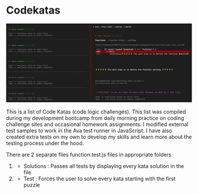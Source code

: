 # Codekatas

![](images/katas.png)

This is a list of Code Katas (code logic challenges). This list was compiled during my development bootcamp from daily morning practice on coding challenge sites and occasional homework assignments. I modified external test samples to work in the Ava test runner in JavaScript. I have also created extra tests on my own to develop my skills and learn more about the testing process under the hood. 

There are 2 separate files function.test.js files in appropriate folders 

1) - Solutions : Passes all tests by displaying every kata solution in the file 

2) - Test : Forces the user to solve every kata starting with the first puzzle
